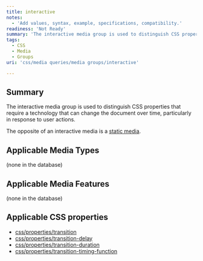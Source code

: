 ```yaml
---
title: interactive
notes:
  - 'Add values, syntax, example, specifications, compatibility.'
readiness: 'Not Ready'
summary: 'The interactive media group is used to distinguish CSS properties that require a technology that can change the document over time, particularly in response to user actions.'
tags:
  - CSS
  - Media
  - Groups
uri: 'css/media queries/media groups/interactive'

---
```

## Summary

The interactive media group is used to distinguish CSS properties that require a technology that can change the document over time, particularly in response to user actions.

The opposite of an interactive media is a [static media](/css/media_queries/media_groups/static).

## Applicable Media Types

(none in the database)

## Applicable Media Features

(none in the database)

## Applicable CSS properties

-   [css/properties/transition](/css/properties/transition)
-   [css/properties/transition-delay](/css/properties/transition-delay)
-   [css/properties/transition-duration](/css/properties/transition-duration)
-   [css/properties/transition-timing-function](/css/properties/transition-timing-function)
